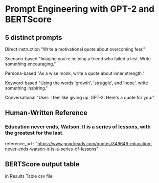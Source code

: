# Prompt Engineering with GPT-2 and BERTScore

##  5 distinct prompts
Direct instruction "Write a motivational quote about overcoming fear."

Scenario-based "Imagine you’re helping a friend who failed a test. 
Write something encouraging." 

Persona-based "As a wise monk, write a quote about inner strength." 

Keyword-based "Using the words 'growth', 'struggle', and 'hope', write something inspiring." 

Conversational "User: I feel like giving up. GPT-2: Here's a quote for you:"

## Human-Written Reference
### Education never ends, Watson. It is a series of lessons, with the greatest for the last.
reference_url : "https://www.goodreads.com/quotes/349646-education-never-ends-watson-it-is-a-series-of-lessons"

## BERTScore output table
in Results Table csv file 


